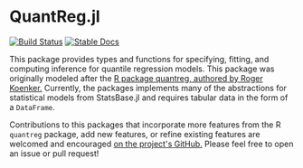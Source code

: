 # QuantReg.jl
[![Build Status](https://travis-ci.org/fogarty-ben/QuantReg.jl.png?branch=master)](https://travis-ci.org/{ORG-or-USERNAME}/{REPO-NAME})
[![Stable Docs](https://img.shields.io/badge/docs-stable-blue.svg)](https://fogarty-ben.github.io/QuantReg.jl/stable)


This package provides types and functions for specifying, fitting, and computing inference
for quantile regression models. This package was originally modeled after the [R package
quantreg, authored by Roger Koenker.](https://cran.r-project.org/web/packages/quantreg/index.html)
Currently, the packages implements many of the abstractions for statistical models from StatsBase.jl
and requires tabular data in the form of a `DataFrame`.

Contributions to this packages that incorporate more features from the R `quantreg` package,
add new features, or refine existing features are welcomed and encouraged
[on the project's GitHub.](https://github.com/fogarty-ben/QuantReg.jl) Please feel free to
open an issue or pull request!
